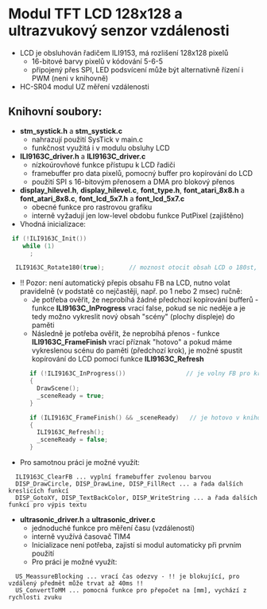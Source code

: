 # Modul TFT LCD 128x128 a ultrazvukový senzor vzdálenosti

* LCD je obsluhován řadičem ILI9153, má rozlišení 128x128 pixelů
  * 16-bitové barvy pixelů v kódování 5-6-5
  * připojený přes SPI, LED podsvícení může být alternativně řízení i PWM (neni v knihovně)
* HC-SR04 modul UZ měření vzdálenosti 

## Knihovní soubory:
* **stm_systick.h** a **stm_systick.c**
  * nahrazují použití SysTick v main.c
  * funkčnost využitá i v modulu obsluhy LCD
* **ILI9163C_driver.h** a **ILI9163C_driver.c**
  * nízkoúrovňové funkce přístupu k LCD řadiči
  * framebuffer pro data pixelů, pomocný buffer pro kopírování do LCD
  * použití SPI s 16-bitovým přenosem a DMA pro blokový přenos
* **display_hilevel.h**, **display_hilevel.c**, **font_type.h**, **font_atari_8x8.h** a **font_atari_8x8.c**, **font_lcd_5x7.h** a **font_lcd_5x7.c**
  * obecné funkce pro rastrovou grafiku
  * interně vyžadují jen low-level obdobu funkce PutPixel (zajištěno)
* Vhodná inicializace:
```C++
 if (!ILI9163C_Init())
    while (1)
      ;

  ILI9163C_Rotate180(true);       // moznost otocit obsah LCD o 180st, meni chovani interniho PutPixel
```
  * !! Pozor: není automatický přepis obsahu FB na LCD, nutno volat pravidelně (v podstatě co nejčastěji, např. po 1 nebo 2 msec) ručně:
    * Je potřeba ověřit, že neprobíhá žádné předchozí kopírování bufferů - funkce **ILI9163C_InProgress** vrací false, pokud se nic neděje a je tedy možno vykreslit nový obsah "scény" (plochy displeje) do paměti
    * Následně je potřeba ověřit, že neprobíhá přenos - funkce **ILI9163C_FrameFinish** vrací příznak "hotovo" a pokud máme vykreslenou scénu do paměti (předchozí krok), je možné spustit kopírování do LCD pomocí funkce **ILI9163C_Refresh**
```C++
      if (!ILI9163C_InProgress())                 // je volny FB pro kresleni ?
      {
        DrawScene();
        _sceneReady = true;
      }

      if (ILI9163C_FrameFinish() && _sceneReady)   // je hotovo v knihovne a pripravena data ?
      {
        ILI9163C_Refresh();
        _sceneReady = false;
      }
```
  * Pro samotnou práci je možné využít:
```
  ILI9163C_ClearFB ... vyplní framebuffer zvolenou barvou
  DISP_DrawCircle, DISP_DrawLine, DISP_FillRect ... a řada dalších kreslicích funkcí
  DISP_GotoXY, DISP_TextBackColor, DISP_WriteString ... a řada dalších funkcí pro výpis textu
```
* **ultrasonic_driver.h** a **ultrasonic_driver.c**
  * jednoduché funkce pro měření času (vzdálenosti)
  * interně využívá časovač TIM4
  * Inicializace není potřeba, zajistí si modul automaticky při prvním použití
  * Pro práci je možné využít:
```
  US_MeassureBlocking ... vrací čas odezvy - !! je blokující, pro vzdálený předmět může trvat až 40ms !!
  US_ConvertToMM ... pomocná funkce pro přepočet na [mm], vychází z rychlosti zvuku
```
